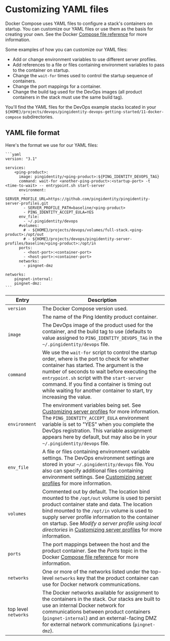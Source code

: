 # Customizing YAML files

Docker Compose uses YAML files to configure a stack's containers on startup. You can customize our YAML files or use them as the basis for creating your own. See the Docker [Compose file reference](https://docs.docker.com/compose/compose-file/) for more information.

Some examples of how you can customize our YAML files:

  * Add or change environment variables to use different server profiles.
  * Add references to a file or files containing environment variables to pass to the container on startup.
  * Change the `wait-for` times used to control the startup sequence of containers.
  * Change the port mappings for a container.
  * Change the build tag used for the DevOps images (all product containers in the stack must use the same build tag). 

You'll find the YAML files for the DevOps example stacks located in your `${HOME}/projects/devops/pingidentity-devops-getting-started/11-docker-compose` subdirectories.

## YAML file format

Here's the format we use for our YAML files:

    ```yaml
    version: "3.1"

    services:
        <ping-product>:
          image: pingidentity/<ping-product>:${PING_IDENTITY_DEVOPS_TAG}
          command: wait-for <another-ping-product>:<startup-port> -t <time-to-wait> -- entrypoint.sh start-server
          environment: 
            - SERVER_PROFILE_URL=https://github.com/pingidentity/pingidentity-server-profiles.git
            - SERVER_PROFILE_PATH=baseline/<ping-product>
            - PING_IDENTITY_ACCEPT_EULA=YES
          env_file:
            - ~/.pingidentity/devops
          #volumes:
            # - ${HOME}/projects/devops/volumes/full-stack.<ping-product>:/opt/out
            # - ${HOME}/projects/devops/pingidentity-server-profiles/baseline/<ping-product>:/opt/in
          ports:
            - <host-port>:<container-port>
            - <host-port>:<container-port>
          networks:
            - pingnet-dmz
                
    networks:
        pingnet-internal:
        pingnet-dmz:
    ```

| Entry | Description |
| --- | --- |
| `version` | The Docker Compose version used. |
| <ping-product> | The name of the Ping Identity product container. |
| `image` | The DevOps image of the product used for the container, and the build tag to use (defaults to value assigned to `PING_IDENTITY_DEVOPS_TAG` in the `~/.pingidentity/devops` file. |
| `command` | We use the `wait-for` script to control the startup order, where <startup-port> is the port to check for whether <another-ping-product> container has started. The <time-to-wait> argument is the number of seconds to wait before executing the `entrypoint.sh` script with the `start-server` command. If you find a container is timing out while waiting for another container to start, try increasing the <time-to-wait> value. |
| `environment` | The environment variables being set. See [Customizing server profiles](profiles.md) for more information. The `PING_IDENTITY_ACCEPT_EULA` environment variable is set to "YES" when you complete the DevOps registration. This variable assignment appears here by default, but may also be in your `~/.pingidentity/devops` file. |
| `env_file` | A file or files containing environment variable settings. The DevOps environment settings are stored in your `~/.pingidentity/devops` file. You also can specify additional files containing environment settings. See [Customizing server profiles](profiles.md) for more information. |
| `volumes` | Commented out by default. The location bind mounted to the  `/opt/out` volume is used to persist product container state and data. The location bind mounted to the `/opt/in` volume is used to supply server profile information to the container on startup. See *Modify a server profile using local directories* in [Customizing server profiles](profiles.md) for more information. |
|`ports` | The port mappings between the host and the product container. See the *Ports* topic in the Docker [Compose file reference](https://docs.docker.com/compose/compose-file/) for more information. |
| `networks` | One or more of the networks listed under the top-level `networks` key that the product container can use for Docker network communications. |
| top level `networks` | The Docker networks available for assignment to the containers in the stack. Our stacks are built to use an internal Docker network for communications between product containers (`pingnet-internal`) and an external-facing DMZ for external network communications (`pingnet-dmz`). |


